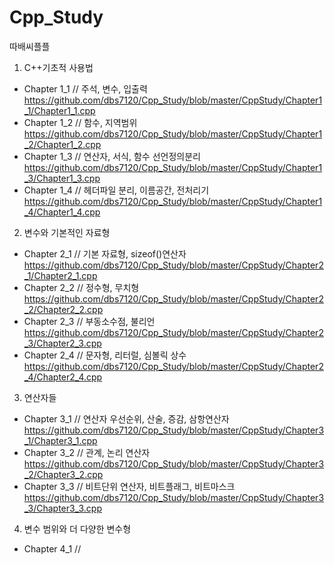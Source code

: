 # Cpp_Study  
따배씨플플  
  
1. C++기초적 사용법
- Chapter 1_1   // 주석, 변수, 입출력  
https://github.com/dbs7120/Cpp_Study/blob/master/CppStudy/Chapter1_1/Chapter1_1.cpp
- Chapter 1_2   // 함수, 지역범위  
https://github.com/dbs7120/Cpp_Study/blob/master/CppStudy/Chapter1_2/Chapter1_2.cpp
- Chapter 1_3   // 연산자, 서식, 함수 선언정의분리  
https://github.com/dbs7120/Cpp_Study/blob/master/CppStudy/Chapter1_3/Chapter1_3.cpp
- Chapter 1_4   // 헤더파일 분리, 이름공간, 전처리기  
https://github.com/dbs7120/Cpp_Study/blob/master/CppStudy/Chapter1_4/Chapter1_4.cpp

2. 변수와 기본적인 자료형  
- Chapter 2_1   // 기본 자료형, sizeof()연산자  
https://github.com/dbs7120/Cpp_Study/blob/master/CppStudy/Chapter2_1/Chapter2_1.cpp
- Chapter 2_2   // 정수형, 무치형  
https://github.com/dbs7120/Cpp_Study/blob/master/CppStudy/Chapter2_2/Chapter2_2.cpp
- Chapter 2_3   // 부동소수점, 불리언  
https://github.com/dbs7120/Cpp_Study/blob/master/CppStudy/Chapter2_3/Chapter2_3.cpp
- Chapter 2_4   // 문자형, 리터럴, 심볼릭 상수  
https://github.com/dbs7120/Cpp_Study/blob/master/CppStudy/Chapter2_4/Chapter2_4.cpp
  
3. 연산자들  
- Chapter 3_1   // 연산자 우선순위, 산술, 증감, 삼항연산자  
https://github.com/dbs7120/Cpp_Study/blob/master/CppStudy/Chapter3_1/Chapter3_1.cpp
- Chapter 3_2   // 관계, 논리 연산자  
https://github.com/dbs7120/Cpp_Study/blob/master/CppStudy/Chapter3_2/Chapter3_2.cpp
- Chapter 3_3   // 비트단위 연산자, 비트플래그, 비트마스크  
https://github.com/dbs7120/Cpp_Study/blob/master/CppStudy/Chapter3_3/Chapter3_3.cpp

4. 변수 범위와 더 다양한 변수형  
- Chapter 4_1		// 
